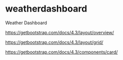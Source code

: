 # weatherdashboard
Weather Dashboard

https://getbootstrap.com/docs/4.3/layout/overview/

https://getbootstrap.com/docs/4.3/layout/grid/



https://getbootstrap.com/docs/4.3/components/card/
